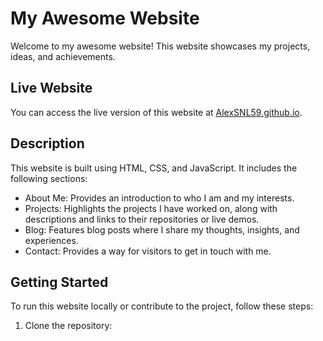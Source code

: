 # My Awesome Website

Welcome to my awesome website! This website showcases my projects, ideas, and achievements.

## Live Website

You can access the live version of this website at [AlexSNL59.github.io](www.innovativelearning59.io).

## Description

This website is built using HTML, CSS, and JavaScript. It includes the following sections:

- About Me: Provides an introduction to who I am and my interests.
- Projects: Highlights the projects I have worked on, along with descriptions and links to their repositories or live demos.
- Blog: Features blog posts where I share my thoughts, insights, and experiences.
- Contact: Provides a way for visitors to get in touch with me.

## Getting Started

To run this website locally or contribute to the project, follow these steps:

1. Clone the repository:
